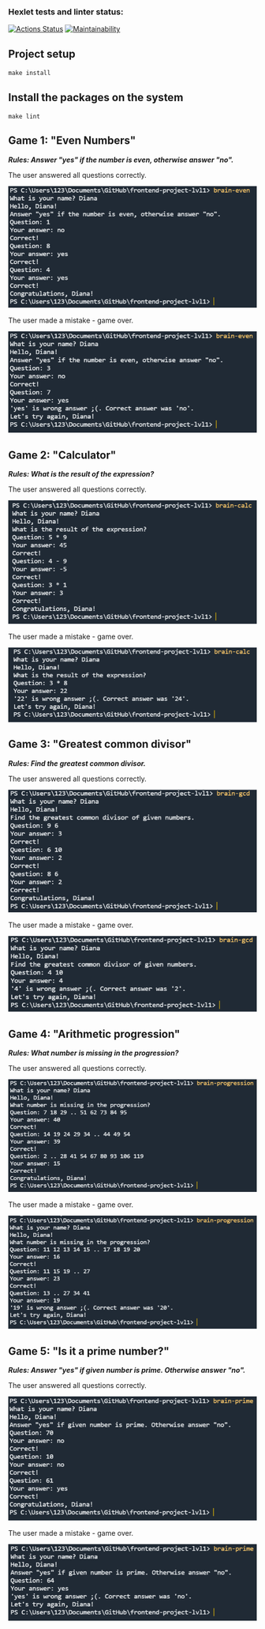 ### Hexlet tests and linter status:
[![Actions Status](https://github.com/di-iv/frontend-project-lvl1/workflows/hexlet-check/badge.svg)](https://github.com/di-iv/frontend-project-lvl1/actions)
[![Maintainability](https://api.codeclimate.com/v1/badges/2ad180d24dba646fb3d0/maintainability)](https://codeclimate.com/github/di-iv/frontend-project-lvl1/maintainability)

## Project setup
```
make install
```

## Install the packages on the system
```
make lint
```

## Game 1: "Even Numbers"
**_Rules: Answer "yes" if the number is even, otherwise answer "no"._**

The user answered all questions correctly.

![img.png](readme-images/brain-even-success.png)

The user made a mistake - game over.

![img_1.png](readme-images/brain-even-fail.png)

## Game 2: "Calculator"
**_Rules: What is the result of the expression?_**

The user answered all questions correctly.

![img_2.png](readme-images/brain-calc-success.png)

The user made a mistake - game over.

![img_3.png](readme-images/brain-calc-fail.png)

## Game 3: "Greatest common divisor"
**_Rules: Find the greatest common divisor._**

The user answered all questions correctly.

![img_4.png](readme-images/brain-gcd-success.png)

The user made a mistake - game over.

![img_5.png](readme-images/brain-gcd-fail.png)

## Game 4: "Arithmetic progression"
**_Rules: What number is missing in the progression?_**

The user answered all questions correctly.

![img_6.png](readme-images/brain-progression-success.png)

The user made a mistake - game over.

![img_7.png](readme-images/brain-progression-fail.png)

## Game 5: "Is it a prime number?"
**_Rules: Answer "yes" if given number is prime. Otherwise answer "no"._**

The user answered all questions correctly.

![img_8.png](readme-images/brain-prime-success.png)

The user made a mistake - game over.

![img_9.png](readme-images/brain-prime-fail.png)



